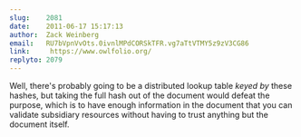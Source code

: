 ```yaml
---
slug:    2081
date:    2011-06-17 15:17:13
author:  Zack Weinberg
email:   RU7bVpnVvOts.0ivnlMPdCORSkTFR.vg7aTtVTMY5z9zV3CG86
link:     https://www.owlfolio.org/
replyto: 2079
---
```


Well, there's probably going to be a distributed lookup table <i>keyed
by</i> these hashes, but taking the full hash out of the document
would defeat the purpose, which is to have enough information in the
document that you can validate subsidiary resources without having to
trust anything but the document itself.
